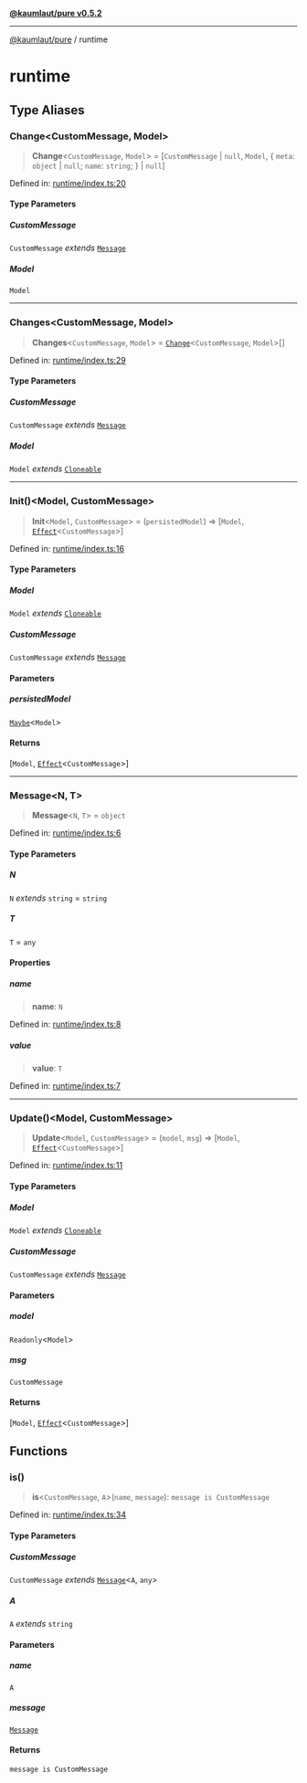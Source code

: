 [**@kaumlaut/pure v0.5.2**](README.md)

---

[@kaumlaut/pure](README.md) / runtime

# runtime

## Type Aliases

### Change\<CustomMessage, Model\>

> **Change**\<`CustomMessage`, `Model`\> = \[`CustomMessage` \| `null`, `Model`, \{ `meta`: `object` \| `null`; `name`: `string`; \} \| `null`\]

Defined in: [runtime/index.ts:20](https://github.com/maxkaemmerer/pure-vue-poc/blob/1f00f47d2f3c329e3dda9a01eb5ed8ebf93253d3/pure/src/runtime/index.ts#L20)

#### Type Parameters

##### CustomMessage

`CustomMessage` _extends_ [`Message`](#message)

##### Model

`Model`

---

### Changes\<CustomMessage, Model\>

> **Changes**\<`CustomMessage`, `Model`\> = [`Change`](#change)\<`CustomMessage`, `Model`\>[]

Defined in: [runtime/index.ts:29](https://github.com/maxkaemmerer/pure-vue-poc/blob/1f00f47d2f3c329e3dda9a01eb5ed8ebf93253d3/pure/src/runtime/index.ts#L29)

#### Type Parameters

##### CustomMessage

`CustomMessage` _extends_ [`Message`](#message)

##### Model

`Model` _extends_ [`Cloneable`](clone.md#cloneable)

---

### Init()\<Model, CustomMessage\>

> **Init**\<`Model`, `CustomMessage`\> = (`persistedModel`) => \[`Model`, [`Effect`](runtime/effect.md#effect)\<`CustomMessage`\>\]

Defined in: [runtime/index.ts:16](https://github.com/maxkaemmerer/pure-vue-poc/blob/1f00f47d2f3c329e3dda9a01eb5ed8ebf93253d3/pure/src/runtime/index.ts#L16)

#### Type Parameters

##### Model

`Model` _extends_ [`Cloneable`](clone.md#cloneable)

##### CustomMessage

`CustomMessage` _extends_ [`Message`](#message)

#### Parameters

##### persistedModel

[`Maybe`](maybe.md#maybe)\<`Model`\>

#### Returns

\[`Model`, [`Effect`](runtime/effect.md#effect)\<`CustomMessage`\>\]

---

### Message\<N, T\>

> **Message**\<`N`, `T`\> = `object`

Defined in: [runtime/index.ts:6](https://github.com/maxkaemmerer/pure-vue-poc/blob/1f00f47d2f3c329e3dda9a01eb5ed8ebf93253d3/pure/src/runtime/index.ts#L6)

#### Type Parameters

##### N

`N` _extends_ `string` = `string`

##### T

`T` = `any`

#### Properties

##### name

> **name**: `N`

Defined in: [runtime/index.ts:8](https://github.com/maxkaemmerer/pure-vue-poc/blob/1f00f47d2f3c329e3dda9a01eb5ed8ebf93253d3/pure/src/runtime/index.ts#L8)

##### value

> **value**: `T`

Defined in: [runtime/index.ts:7](https://github.com/maxkaemmerer/pure-vue-poc/blob/1f00f47d2f3c329e3dda9a01eb5ed8ebf93253d3/pure/src/runtime/index.ts#L7)

---

### Update()\<Model, CustomMessage\>

> **Update**\<`Model`, `CustomMessage`\> = (`model`, `msg`) => \[`Model`, [`Effect`](runtime/effect.md#effect)\<`CustomMessage`\>\]

Defined in: [runtime/index.ts:11](https://github.com/maxkaemmerer/pure-vue-poc/blob/1f00f47d2f3c329e3dda9a01eb5ed8ebf93253d3/pure/src/runtime/index.ts#L11)

#### Type Parameters

##### Model

`Model` _extends_ [`Cloneable`](clone.md#cloneable)

##### CustomMessage

`CustomMessage` _extends_ [`Message`](#message)

#### Parameters

##### model

`Readonly`\<`Model`\>

##### msg

`CustomMessage`

#### Returns

\[`Model`, [`Effect`](runtime/effect.md#effect)\<`CustomMessage`\>\]

## Functions

### is()

> **is**\<`CustomMessage`, `A`\>(`name`, `message`): `message is CustomMessage`

Defined in: [runtime/index.ts:34](https://github.com/maxkaemmerer/pure-vue-poc/blob/1f00f47d2f3c329e3dda9a01eb5ed8ebf93253d3/pure/src/runtime/index.ts#L34)

#### Type Parameters

##### CustomMessage

`CustomMessage` _extends_ [`Message`](#message)\<`A`, `any`\>

##### A

`A` _extends_ `string`

#### Parameters

##### name

`A`

##### message

[`Message`](#message)

#### Returns

`message is CustomMessage`
